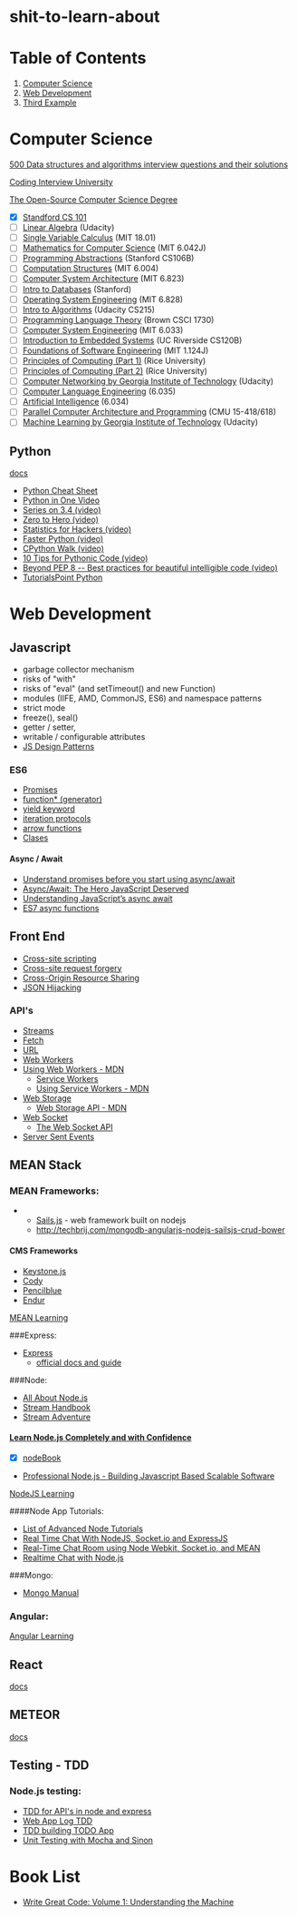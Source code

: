 # shit-to-learn-about

# Table of Contents
1. [Computer Science](#Computer-Science)
2. [Web Development](#Web-Development)
3. [Third Example](#third-example)

# Computer Science
<a name="Computer-Science"></a>

[500 Data structures and algorithms interview questions and their solutions](https://techiedelight.quora.com/500-Data-structures-and-algorithms-interview-questions-and-their-solutions)

[Coding Interview University](https://github.com/jwasham/coding-interview-university)

[The Open-Source Computer Science Degree](https://github.com/mvillaloboz/open-source-cs-degree)
 - [x] [Standford CS 101](https://lagunita.stanford.edu/dashboard)
 - [ ] [Linear Algebra](https://www.udacity.com/course/linear-algebra-refresher-course--ud953) (Udacity)
 - [ ] [Single Variable Calculus](https://ocw.mit.edu/courses/mathematics/18-01-single-variable-calculus-fall-2006/) (MIT 18.01)
 - [ ] [Mathematics for Computer Science](https://ocw.mit.edu/courses/electrical-engineering-and-computer-science/6-042j-mathematics-for-computer-science-fall-2010/) (MIT 6.042J)
 - [ ] [Programming Abstractions](https://itunes.apple.com/in/course/programming-abstractions/id495054099) (Stanford CS106B)
 - [ ] [Computation Structures](https://ocw.mit.edu/courses/electrical-engineering-and-computer-science/6-004-computation-structures-spring-2009/) (MIT 6.004)
 - [ ] [Computer System Architecture](https://ocw.mit.edu/courses/electrical-engineering-and-computer-science/6-823-computer-system-architecture-fall-2005/) (MIT 6.823) 
 - [ ] [Intro to Databases](https://lagunita.stanford.edu/courses/DB/2014/SelfPaced/about) (Stanford)
 - [ ] [Operating System Engineering](https://ocw.mit.edu/courses/electrical-engineering-and-computer-science/6-828-operating-system-engineering-fall-2012/) (MIT 6.828)
 - [ ] [Intro to Algorithms](https://www.udacity.com/course/intro-to-algorithms--cs215) (Udacity CS215)
 - [ ] [Programming Language Theory](https://cs.brown.edu/courses/cs173/2012/OnLine/) (Brown CSCI 1730)
 - [ ] [Computer System Engineering](https://ocw.mit.edu/courses/electrical-engineering-and-computer-science/6-033-computer-system-engineering-spring-2009/index.htm) (MIT 6.033)
 - [ ] [Introduction to Embedded Systems](http://cms.cs.ucr.edu/faculty/philip/open_source_courses/CS120B_labs.html) (UC Riverside CS120B)
 - [ ] [Foundations of Software Engineering](https://ocw.mit.edu/courses/civil-and-environmental-engineering/1-124j-foundations-of-software-engineering-fall-2000/) (MIT 1.124J)
 - [ ] [Principles of Computing (Part 1)](https://www.coursera.org/learn/principles-of-computing-1) (Rice University)
 - [ ] [Principles of Computing (Part 2)](https://www.coursera.org/learn/principles-of-computing-2) (Rice University)
 - [ ] [Computer Networking by Georgia Institute of Technology](https://www.udacity.com/course/computer-networking--ud436) (Udacity)
 - [ ] [Computer Language Engineering](https://ocw.mit.edu/courses/electrical-engineering-and-computer-science/6-035-computer-language-engineering-sma-5502-fall-2005/) (6.035)
 - [ ] [Artificial Intelligence](https://ocw.mit.edu/courses/electrical-engineering-and-computer-science/6-034-artificial-intelligence-fall-2010/index.htm) (6.034)
 - [ ] [Parallel Computer Architecture and Programming](http://15418.courses.cs.cmu.edu/spring2015/) (CMU 15-418/618)
 - [ ] [Machine Learning by Georgia Institute of Technology](https://www.udacity.com/course/machine-learning--ud262) (Udacity)

## Python
 [docs](https://docs.python.org/3/tutorial/index.html)
 - [Python Cheat Sheet](https://github.com/jwasham/google-interview-university/blob/master/extras/cheat%20sheets/python-cheat-sheet-v1.pdf)
 - [Python in One Video](https://www.youtube.com/watch?v=N4mEzFDjqtA)
 - [Series on 3.4 (video)](https://www.youtube.com/playlist?list=PL6gx4Cwl9DGAcbMi1sH6oAMk4JHw91mC_)
 - [Zero to Hero (video)](https://www.youtube.com/watch?v=TV9tSHFAFjg)
 - [Statistics for Hackers (video)](https://www.youtube.com/watch?v=Iq9DzN6mvYA)
 - [Faster Python (video)](https://www.youtube.com/watch?v=JDSGVvMwNM8)
 - [CPython Walk (video)](https://www.youtube.com/watch?v=LhadeL7_EIU&list=PLzV58Zm8FuBL6OAv1Yu6AwXZrnsFbbR0S&index=6)
 - [10 Tips for Pythonic Code (video)](https://www.youtube.com/watch?v=_O23jIXsshs)
 - [Beyond PEP 8 -- Best practices for beautiful intelligible code (video)](https://www.youtube.com/watch?v=wf-BqAjZb8M)
 - [TutorialsPoint Python](https://www.tutorialspoint.com/python/index.htm)

# Web Development
<a name="Web-Development"></a>

## Javascript

 - garbage collector mechanism
 - risks of "with"
 - risks of "eval" (and setTimeout() and new Function)
 - modules (IIFE, AMD, CommonJS, ES6) and namespace patterns
 - strict mode
 - freeze(), seal()
 - getter / setter,
 - writable / configurable attributes
 - [JS Design Patterns](https://addyosmani.com/resources/essentialjsdesignpatterns/book/)
 
### ES6

 - [Promises](https://developer.mozilla.org/en/docs/Web/JavaScript/Reference/Global_Objects/Promise)
 - [function* (generator)](https://developer.mozilla.org/en-US/docs/Web/JavaScript/Reference/Statements/function*)
 - [yield keyword](https://developer.mozilla.org/en-US/docs/Web/JavaScript/Reference/Operators/yield)
 - [iteration protocols](https://developer.mozilla.org/en-US/docs/Web/JavaScript/Reference/Iteration_protocols)
 - [arrow functions](https://developer.mozilla.org/en/docs/Web/JavaScript/Reference/Functions/Arrow_functions)
 - [Clases](https://developer.mozilla.org/en/docs/Web/JavaScript/Reference/Classes)

#### Async / Await

 - [Understand promises before you start using async/await](https://medium.com/@bluepnume/learn-about-promises-before-you-start-using-async-await-eb148164a9c8#.avoea39ni)
 - [Async/Await: The Hero JavaScript Deserved](https://www.twilio.com/blog/2015/10/asyncawait-the-hero-javascript-deserved.html)
 - [Understanding JavaScript’s async await](https://ponyfoo.com/articles/understanding-javascript-async-await)
 - [ES7 async functions](https://jakearchibald.com/2014/es7-async-functions/)

## Front End

 - [Cross-site scripting](https://en.wikipedia.org/wiki/Cross-site_scripting)
 - [Cross-site request forgery](https://en.wikipedia.org/wiki/Cross-site_request_forgery)
 - [Cross-Origin Resource Sharing](https://www.w3.org/TR/cors/)
 - [JSON Hijacking](http://haacked.com/archive/2009/06/25/json-hijacking.aspx/)

### API's

 - [Streams](https://streams.spec.whatwg.org/#rs-class)
 - [Fetch](https://fetch.spec.whatwg.org/)
 - [URL](https://url.spec.whatwg.org/)
 - [Web Workers](https://www.w3.org/TR/workers/)
 - [Using Web Workers - MDN](https://developer.mozilla.org/en-US/docs/Web/API/Web_Workers_API/Using_web_workers)
   - [Service Workers](https://www.w3.org/TR/service-workers/)
   - [Using Service Workers - MDN](https://developer.mozilla.org/en-US/docs/Web/API/Service_Worker_API)
 - [Web Storage](https://www.w3.org/TR/webstorage/)
   - [Web Storage API - MDN](https://developer.mozilla.org/en-US/docs/Web/API/Web_Storage_API)
 - [Web Socket](https://www.w3.org/TR/websockets/)
   - [The Web Socket API](https://developer.mozilla.org/en-US/docs/Web/API/WebSockets_API)
 - [Server Sent Events](https://www.w3.org/TR/eventsource/)

## MEAN Stack

### MEAN Frameworks:
- - [Sails.js](http://sailsjs.org/) - web framework built on nodejs
  - http://techbrij.com/mongodb-angularjs-nodejs-sailsjs-crud-bower

#### CMS Frameworks
- [Keystone.js](http://keystonejs.com/)
- [Cody](http://www.cody-cms.org/en/)
- [Pencilblue](https://pencilblue.org/)
- [Endur](http://www.endurojs.com/)

[MEAN Learning](https://github.com/ericdouglas/MEAN-Learning)

###Express:
- [Express](http://stackoverflow.com/questions/8144214/learning-express-for-node-js)
  - [official docs and guide](http://expressjs.com/)

###Node:
- [All About Node.js](http://stackoverflow.com/questions/2353818/how-do-i-get-started-with-node-js)
- [Stream Handbook](https://github.com/substack/stream-handbook#introduction)
- [Stream Adventure](https://github.com/substack/stream-adventure)

 #### [Learn Node.js Completely and with Confidence](http://javascriptissexy.com/learn-node-js-completely-and-with-confidence/)
- [x] [nodeBook](http://www.nodebeginner.org/)
- [Professional Node.js - Building Javascript Based Scalable Software](http://htchttp.s3.amazonaws.com/books/professional_node.js.pdf)

[NodeJS Learning](https://github.com/sergtitov/NodeJS-Learning)

####Node App Tutorials:

 - [List of Advanced Node Tutorials](http://noeticforce.com/best-nodejs-tutorial-with-examples)
 - [Real Time Chat With NodeJS, Socket.io and ExpressJS](http://code.tutsplus.com/tutorials/real-time-chat-with-nodejs-socketio-and-expressjs--net-31708)
 - [Real-Time Chat Room using Node Webkit, Socket.io, and MEAN](https://scotch.io/tutorials/a-realtime-room-chat-app-using-node-webkit-socket-io-and-mean)
 - [Realtime Chat with Node.js](http://tutorialzine.com/2014/03/nodejs-private-webchat/)

###Mongo:
- [Mongo Manual](https://docs.mongodb.com/manual/)

### Angular: 

[Angular Learning](https://github.com/jmcunningham/AngularJS-Learning)

## React
[docs](https://facebook.github.io/react/)

## METEOR
[docs](https://www.meteor.com/)

## Testing - TDD

### Node.js testing:
- [TDD for API's in node and express](http://developers.redhat.com/blog/2016/03/15/test-driven-development-for-building-apis-in-node-js-and-express/)
- [Web App Log TDD](http://webapplog.com/tdd/)
- [TDD building TODO App](https://semaphoreci.com/community/tutorials/a-tdd-approach-to-building-a-todo-api-using-node-js-and-mongodb)
- [Unit Testing with Mocha and Sinon](https://www.codementor.io/nodejs/tutorial/unit-testing-nodejs-tdd-mocha-sinon)

# Book List

 - [Write Great Code: Volume 1: Understanding the Machine](https://www.amazon.com/gp/product/1593270038/ref=as_li_qf_sp_asin_il_tl?ie=UTF8&tag=theongoautoof-20&camp=1789&creative=9325&linkCode=as2&creativeASIN=1593270038&linkId=f9d0e5b4afe3f0fdc92e3a3944233b68)
